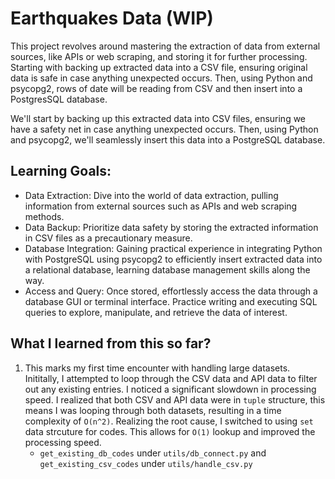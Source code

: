 # Earthquakes Data (WIP)

This project revolves around mastering the extraction of data from external sources, like APIs or web scraping, and storing it for further processing. Starting with backing up extracted data into a CSV file, ensuring original data is safe in case anything unexpected occurs. Then, using Python and psycopg2, rows of date will be reading from CSV and then insert into a PostgresSQL database.

We'll start by backing up this extracted data into CSV files, ensuring we have a safety net in case anything unexpected occurs. Then, using Python and psycopg2, we'll seamlessly insert this data into a PostgreSQL database.

## Learning Goals:

- Data Extraction: Dive into the world of data extraction, pulling information from external sources such as APIs and web scraping methods.
- Data Backup: Prioritize data safety by storing the extracted information in CSV files as a precautionary measure.
- Database Integration: Gaining practical experience in integrating Python with PostgreSQL using psycopg2 to efficiently insert extracted data into a relational database, learning database management skills along the way.
- Access and Query: Once stored, effortlessly access the data through a database GUI or terminal interface. Practice writing and executing SQL queries to explore, manipulate, and retrieve the data of interest.

## What I learned from this so far?

1. This marks my first time encounter with handling large datasets. Inititally, I attempted to loop through the CSV data and API data to filter out any existing entries. I noticed a significant slowdown in processing speed. I realized that both CSV and API data were in `tuple` structure, this means I was looping through both datasets, resulting in a time complexity of `O(n^2)`. Realizing the root cause, I switched to using `set` data strcuture for codes. This allows for `O(1)` lookup and improved the processing speed.
   - `get_existing_db_codes` under `utils/db_connect.py` and `get_existing_csv_codes` under `utils/handle_csv.py`